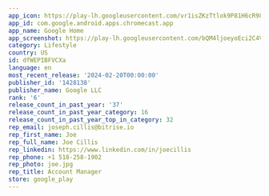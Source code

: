 ```yaml
---
app_icon: https://play-lh.googleusercontent.com/vr1isZKzTtlok9P81H6cR98iqpPhkuQHJp19Z5kPej3QlhNTnLohXpqcgMqrQpyegA
app_id: com.google.android.apps.chromecast.app
app_name: Google Home
app_screenshot: https://play-lh.googleusercontent.com/bQM4ljoeyoEci2C4VrVNdZVdpIcjgdERh310JNRke9F5Oc5YcNX-GrpmHkC57kZacok
category: Lifestyle
country: US
id: dfWEPIBFVCXa
language: en
most_recent_release: '2024-02-20T00:00:00'
publisher_id: '1428138'
publisher_name: Google LLC
rank: '6'
release_count_in_past_year: '37'
release_count_in_past_year_category: 16
release_count_in_past_year_top_in_category: 32
rep_email: joseph.cillis@bitrise.io
rep_first_name: Joe
rep_full_name: Joe Cillis
rep_linkedin: https://www.linkedin.com/in/joecillis
rep_phone: +1 518-258-1902
rep_photo: joe.jpg
rep_title: Account Manager
store: google_play
---
```

